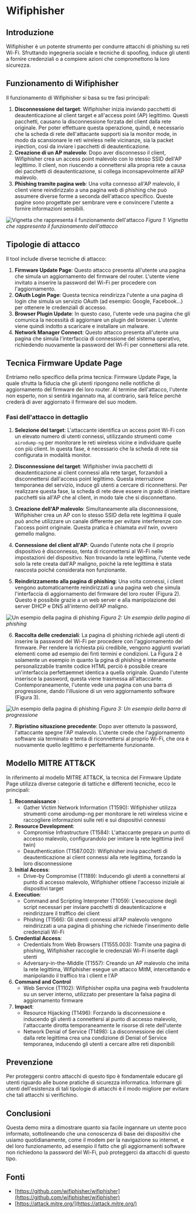 # Wifiphisher

## Introduzione

Wifiphisher è un potente strumento per condurre attacchi di phishing su reti Wi-Fi. Sfruttando ingegneria sociale e tecniche di spoofing, induce gli utenti a fornire credenziali o a compiere azioni che compromettono la loro sicurezza.

## Funzionamento di Wifiphisher

Il funzionamento di Wifiphisher si basa su tre fasi principali:

1. **Disconnessione del target**: Wifiphisher inizia inviando pacchetti di deautenticazione al client target e all'access point (AP) legittimo. Questi pacchetti, causano la disconnessione forzata del client dalla rete originale.
Per poter effettuare questa operazione, quindi, è necessario che la scheda di rete dell'attacante supporti sia la monitor mode, in modo da scansionare le reti wireless nelle vicinanze, sia la packet injection, così da inviare i pacchetti di deautenticazione.
2. **Creazione di un AP malevolo**: Dopo aver disconnesso il client, Wifiphisher crea un access point malevolo con lo stesso SSID dell'AP legittimo. Il client, non riuscendo a connettersi alla propria rete a causa dei pacchetti di deautenticazione, si collega inconsapevolmente all'AP malevolo.
3. **Phishing tramite pagina web**: Una volta connesso all'AP malevolo, il client viene reindirizzato a una pagina web di phishing che può assumere diverse forme a seconda dell'attacco specifico. Queste pagine sono progettate per sembrare vere e convincere l'utente a fornire informazioni sensibili.

![Vignetta che rappresenta il funzionamento dell'attacco](images/scheme.jpeg)
_Figura 1: Vignetta che rappresenta il funzionamento dell'attacco_


## Tipologie di attacco

Il tool include diverse tecniche di attacco:

1. **Firmware Update Page**: Questo attacco presenta all'utente una pagina che simula un aggiornamento del firmware del router. L'utente viene invitato a inserire la password del Wi-Fi per procedere con l'aggiornamento.
2. **OAuth Login Page**: Questa tecnica reindirizza l'utente a una pagina di login che simula un servizio OAuth (ad esempio: Google, Facebook...) per ottenere le credenziali di accesso.
3. **Browser Plugin Update**: In questo caso, l'utente vede una pagina che gli comunica la necessità di aggiornare un plugin del browser. L'utente viene quindi indotto a scaricare e installare un malware.
4. **Network Manager Connect**: Questo attacco presenta all'utente una pagina che simula l'interfaccia di connessione del sistema operativo, richiedendo nuovamente la password del Wi-Fi per connettersi alla rete.

## Tecnica Firmware Update Page

Entriamo nello specifico della prima tecnica: Firmware Update Page, la quale sfrutta la fiducia che gli utenti ripongono nelle notifiche di aggiornamento del firmware dei loro router. Al termine dell'attacco, l'utente non esperto, non si sentirà ingannato ma, al contrario, sarà felice perchè crederà di aver aggiornato il firmware del suo modem.

### Fasi dell'attacco in dettaglio

1. **Selezione del target**: L'attaccante identifica un access point Wi-Fi con un elevato numero di utenti connessi, utilizzando strumenti come `airodump-ng` per monitorare le reti wireless vicine e individuare quelle con più client. In questa fase, è necessario che la scheda di rete sia configurata in modalità monitor.

2. **Disconnessione del target**: Wifiphisher invia pacchetti di deautenticazione ai client connessi alla rete target, forzandoli a disconnettersi dall'access point legittimo. Questa interruzione temporanea del servizio, induce gli utenti a cercare di riconnettersi. Per realizzare questa fase, la scheda di rete deve essere in grado di iniettare pacchetti sia all'AP che al client, in modo tale che si disconnettano.

3. **Creazione dell'AP malevolo**: Simultaneamente alla disconnessione, Wifiphisher crea un AP con lo stesso SSID della rete legittima il quale può anche utilizzare un canale differente per evitare interferenze con l'access point originale. Questa pratica è chiamata *evil twin*, ovvero gemello maligno.

4. **Connessione del client all'AP**: Quando l'utente nota che il proprio dispositivo è disconnesso, tenta di riconnettersi al Wi-Fi nelle impostazioni del dispositivo. Non trovando la rete legittima, l'utente vede solo la rete creata dall'AP maligno, poiché la rete legittima è stata nascosta poiché considerata non funzionante.

5. **Reindirizzamento alla pagina di phishing**: Una volta connessi, i client vengono automaticamente reindirizzati a una pagina web che simula l'interfaccia di aggiornamento del firmware del loro router (Figura 2). Questo è possibile grazie a un web server e alla manipolazione dei server DHCP e DNS all'interno dell'AP maligno.

![Un esempio della pagina di phishing](images/fw_upgrade.png)
_Figura 2: Un esempio della pagina di phishing_

6. **Raccolta delle credenziali**: La pagina di phishing richiede agli utenti di inserire la password del Wi-Fi per procedere con l'aggiornamento del firmware. Per rendere la richiesta più credibile, vengono aggiunti svariati elementi come ad esempio dei finti termini e condizioni. La Figura 2 è solamente un esempio in quanto la pgina di phishing è interamente personalizzabile tramite codice HTML perciò è possibile creare un'interfaccia perfettaemnet identica a quella originale. Quando l'utente inserisce la password, questa viene trasmessa all'attaccante. Contemporaneamente, l'utente vede una pagina con una barra di progressione, dando l'illusione di un vero aggiornamento software (Figura 3).

![Un esempio della pagina di phishing](images/fw_upgrade-2.png)
_Figura 3: Un esempio della barra di progressione_

7. **Ripristino situazione precedente**: Dopo aver ottenuto la password, l'attaccante spegne l'AP malevolo. L'utente crede che l'aggiornamento software sia terminato e tenta di riconnettersi al proprio Wi-Fi, che ora è nuovamente quello legittimo e perfettamente funzionante.


## Modello MITRE ATT&CK

In riferimento al modello MITRE ATT&CK, la tecnica del Firmware Update Page utilizza diverse categorie di tattiche e differenti tecniche, ecco le principali:

1. **Reconnaissance** :
   - Gather Victim Network Information (T1590): Wifiphisher utilizza strumenti come airodump-ng per monitorare le reti wireless vicine e raccogliere informazioni sulle reti e sui dispositivi connessi
2. **Resource Development**:
   - Compromise Infrastructure (T1584): L'attaccante prepara un punto di accesso malevolo, configurandolo per imitare la rete legittima (evil twin)
   - Deauthentication (T1587.002): Wifiphisher invia pacchetti di deautenticazione ai client connessi alla rete legittima, forzando la loro disconnessione
3. **Initial Access**:
   - Drive-by Compromise (T1189): Inducendo gli utenti a connettersi al punto di accesso malevolo, Wifiphisher ottiene l'accesso iniziale ai dispositivi target
4. **Execution**:
   - Command and Scripting Interpreter (T1059): L'esecuzione degli script necessari per inviare pacchetti di deautenticazione e reindirizzare il traffico dei client
   - Phishing (T1566): Gli utenti connessi all'AP malevolo vengono reindirizzati a una pagina di phishing che richiede l'inserimento delle credenziali Wi-Fi
5. **Credential Access**:
   - Credentials from Web Browsers (T1555.003): Tramite una pagina di phishing, Wifiphisher raccoglie le credenziali Wi-Fi inserite dagli utenti
   - Adversary-in-the-Middle (T1557): Creando un AP malevolo che imita la rete legittima, Wifiphisher esegue un attacco MitM, intercettando e manipolando il traffico tra i client e l'AP
6. **Command and Control**
   - Web Service (T1102): Wifiphisher ospita una pagina web fraudolenta su un server interno, utilizzato per presentare la falsa pagina di aggiornamento firmware
7. **Impact**:
   - Resource Hijacking (T1496): Forzando la disconnessione e inducendo gli utenti a connettersi al punto di accesso malevolo, l'attaccante dirotta temporaneamente le risorse di rete dell'utente
   - Network Denial of Service (T1498): La disconnessione dei client dalla rete legittima crea una condizione di Denial of Service temporanea, inducendo gli utenti a cercare altre reti disponibili

## Prevenzione

Per proteggersi contro attacchi di questo tipo è fondamentale educare gli utenti riguardo alle buone pratiche di sicurezza informatica. Informare gli utenti dell'esistenza di tali tipologie di attacchi è il modo migliore per evitare che tali attacchi si verifichino.

## Conclusioni

Questa demo mira a dimostrare quanto sia facile ingannare un utente poco informato, sottolineando che una conoscenza di base dei dispositivi che usiamo quotidianamente, come il modem per la navigazione su internet, e del loro funzionamento, ad esempio il fatto che gli aggiornamenti software non richiedono la password del Wi-Fi, può proteggerci da attacchi di questo tipo.

## Fonti
- [https://github.com/wifiphisher/wifiphisher](https://github.com/wifiphisher/wifiphisher)
- [https://attack.mitre.org/](https://attack.mitre.org/)

